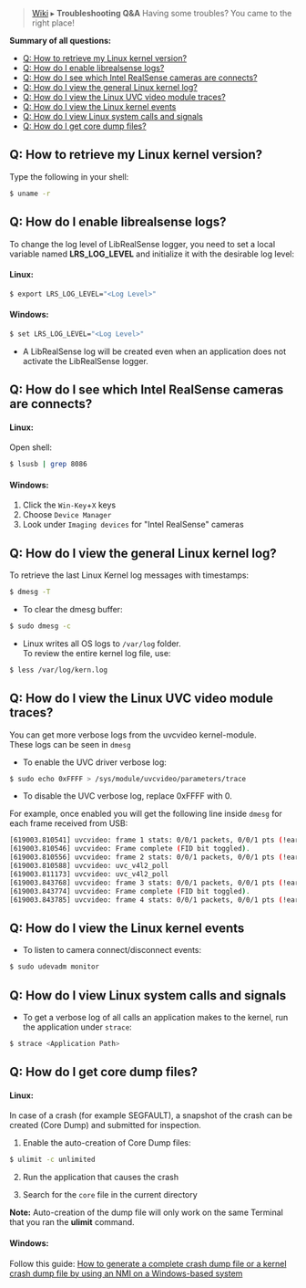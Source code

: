 > [Wiki](Home) ▸ **Troubleshooting Q&A**
Having some troubles? You came to the right place!

**Summary of all questions:**
- [Q: How to retrieve my Linux kernel version?](#q-how-to-retrieve-my-linux-kernel-version)
- [Q: How do I enable librealsense logs?](#q-how-do-i-enable-librealsense-logs)
- [Q: How do I see which Intel RealSense cameras are connects?](#q-how-do-i-see-which-intel-realsense-cameras-are-connects)
- [Q: How do I view the general Linux kernel log?](#q-how-do-i-view-the-general-linux-kernel-log)
- [Q: How do I view the Linux UVC video module traces?](#q-how-do-i-view-the-linux-uvc-video-module-traces)
- [Q: How do I view the Linux kernel events](#q-how-do-i-view-the-linux-kernel-events)
- [Q: How do I view Linux system calls and signals](#q-how-do-i-view-linux-system-calls-and-signals)
- [Q: How do I get core dump files?](#q-how-do-i-get-core-dump-files)



## Q: How to retrieve my Linux kernel version?
Type the following in your shell:
```bash
$ uname -r
```

## Q: How do I enable librealsense logs?
To change the log level of LibRealSense logger, you need to set a local variable named **LRS_LOG_LEVEL**
and initialize it with the desirable log level:

#### **Linux:**
```bash
$ export LRS_LOG_LEVEL="<Log Level>"
```

#### **Windows:**
```bash
$ set LRS_LOG_LEVEL="<Log Level>"
```
- A LibRealSense log will be created even when an application does not activate the LibRealSense logger.

## Q: How do I see which Intel RealSense cameras are connects?
#### **Linux:**
Open shell:
```bash
$ lsusb | grep 8086
```

#### **Windows:**
1. Click the `Win-Key`+`X` keys
2. Choose `Device Manager`
3. Look under `Imaging devices` for "Intel RealSense" cameras

## Q: How do I view the general Linux kernel log?
To retrieve the last Linux Kernel log messages with timestamps:
```bash
$ dmesg -T
```

- To clear the dmesg buffer:
```bash
$ sudo dmesg -c
```

- Linux writes all OS logs to ```/var/log``` folder.  
To review the entire kernel log file, use:
```bash
$ less /var/log/kern.log
```

## Q: How do I view the Linux UVC video module traces?
You can get more verbose logs from the uvcvideo kernel-module.  
These logs can be seen in `dmesg`
- To enable the UVC driver verbose log:
```bash
$ sudo echo 0xFFFF > /sys/module/uvcvideo/parameters/trace
```
- To disable the UVC verbose log, replace 0xFFFF with 0.

For example, once enabled you will get the following line inside `dmesg` for each frame received from USB:
```bash
[619003.810541] uvcvideo: frame 1 stats: 0/0/1 packets, 0/0/1 pts (!early initial), 0/1 scr, last pts/stc/sof 25177741/25178007/81
[619003.810546] uvcvideo: Frame complete (FID bit toggled).
[619003.810556] uvcvideo: frame 2 stats: 0/0/1 packets, 0/0/1 pts (!early initial), 0/1 scr, last pts/stc/sof 25210903/25211168/346
[619003.810588] uvcvideo: uvc_v4l2_poll
[619003.811173] uvcvideo: uvc_v4l2_poll
[619003.843768] uvcvideo: frame 3 stats: 0/0/1 packets, 0/0/1 pts (!early initial), 0/1 scr, last pts/stc/sof 25210903/25211168/346
[619003.843774] uvcvideo: Frame complete (FID bit toggled).
[619003.843785] uvcvideo: frame 4 stats: 0/0/1 packets, 0/0/1 pts (!early initial), 0/1 scr, last pts/stc/sof 25244064/25244330/612
```

## Q: How do I view the Linux kernel events
- To listen to camera connect/disconnect events:
```bash
$ sudo udevadm monitor
```

## Q: How do I view Linux system calls and signals
- To get a verbose log of all calls an application makes to the kernel, run the application under `strace`:
```bash
$ strace <Application Path>
```

## Q: How do I get core dump files?

#### **Linux:**
In case of a crash (for example SEGFAULT), a snapshot of the crash can be created (Core Dump) and submitted for inspection.
1. Enable the auto-creation of Core Dump files:
```bash
$ ulimit -c unlimited
```
2. Run the application that causes the crash

3. Search for the `core` file in the current directory

**Note:** Auto-creation of the dump file will only work on the same Terminal that you ran the **ulimit** command.

#### **Windows:**
Follow this guide: [How to generate a complete crash dump file or a kernel crash dump file by using an NMI on a Windows-based system](https://support.microsoft.com/en-us/help/927069/how-to-generate-a-complete-crash-dump-file-or-a-kernel-crash-dump-file)


